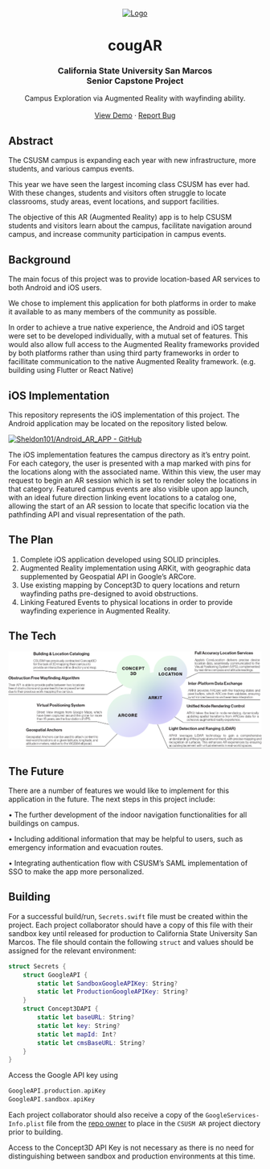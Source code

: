 <!-- PROJECT LOGO -->
<br />
<div align="center">
  <a href="https://github.com/othneildrew/Best-README-Template">
    <img src="images/logo.png" alt="Logo" width="80" height="80">
  </a>

  <h1 align="center">cougAR</h1>
  <h3 align="center">
    California State University San Marcos<br/>
    Senior Capstone Project
  </h3>  

  <p align="center">
    Campus Exploration via Augmented Reality with wayfinding ability.
    <br />
    <br />
    <a href="https://github.com/othneildrew/Best-README-Template">View Demo</a>
    ·
    <a href="https://github.com/othneildrew/Best-README-Template/issues">Report Bug</a>
  </p>
</div>


## Abstract
The CSUSM campus is expanding each year with new infrastructure, more students,
and various campus events. 

This year we have seen the largest incoming class CSUSM has ever had.
With these changes, students and visitors often struggle to locate classrooms,
study areas, event locations, and support facilities.

The objective of this AR (Augmented Reality) app is to help CSUSM students and
visitors learn about the campus, facilitate navigation around campus, and
increase community participation in campus events.

## Background
The main focus of this project was to provide location-based AR services to both Android and iOS users.

We chose to implement this application for both platforms in order to make it available to as many members of the community as possible.

In order to achieve a true native experience, the Android and iOS target were
set to be developed individually, with a mutual set of features.
This would also allow full access to the Augmented Reality frameworks provided
by both platforms rather than using third party frameworks in order to
facillitate communication to the native Augmented Reality framework.
(e.g. building using Flutter or React Native)

## iOS Implementation
This repository represents the iOS implementation of this project.
The Android application may be located on the repository listed below.

[![Sheldon101/Android_AR_APP - GitHub](https://gh-card.dev/repos/Sheldon101/Android_AR_APP.svg)](https://github.com/Sheldon101/Android_AR_APP)

The iOS implementation features the campus directory as it’s entry point.
For each category, the user is presented with a map marked with pins for the
locations along with the associated name. Within this view, the user may
request to begin an AR session which is set to render soley the locations in
that category. Featured campus events are also visible upon app launch, with an
ideal future direction linking event locations to a catalog one, allowing the
start of an AR session to locate that specific location via the pathfinding API
and visual representation of the path.

## The Plan
1. Complete iOS application developed using SOLID principles.
2. Augmented Reality implementation using ARKit, with geographic data supplemented by Geospatial API in Google’s ARCore.
3. Use existing mapping by Concept3D to query locations and return wayfinding paths pre-designed to avoid obstructions.
4. Linking Featured Events to physical locations in order to provide wayfinding experience in Augmented Reality.

## The Tech
![The Tech Graph](assets/the-tech.png)

## The Future
There are a number of features we would like to implement for this application
in the future. The next steps in this project include:

• The further development of the indoor navigation functionalities for all buildings on campus.

• Including additional information that may be helpful to users, such as emergency information and evacuation routes.

• Integrating authentication flow with CSUSM’s SAML implementation of SSO to make the app more personalized.

## Building
For a successful build/run, `Secrets.swift` file must be created within the project.
Each project collaborator should have a copy of this file with their sandbox key until released for production to California State University San Marcos.
The file should contain the following `struct` and values should be assigned for the relevant environment:
``` swift
struct Secrets {
    struct GoogleAPI {
        static let SandboxGoogleAPIKey: String?
        static let ProductionGoogleAPIKey: String? 
    }
    struct Concept3DAPI {
        static let baseURL: String?
        static let key: String?
        static let mapId: Int?
        static let cmsBaseURL: String?
    }
}
```
Access the Google API key using
``` swift
GoogleAPI.production.apiKey
GoogleAPI.sandbox.apiKey
```

Each project collaborator should also receive a copy of the `GoogleServices-Info.plist` file from the [repo owner](https://github.com/SalmanBurhan) to place in the `CSUSM AR` project diectory prior to building.


Access to the Concept3D API Key is not necessary as there is no need for distinguishing between sandbox and production environments at this time.
